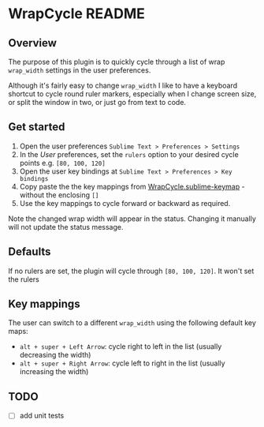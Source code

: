 # WrapCycle README

## Overview

The purpose of this plugin is to quickly cycle through a list of wrap `wrap_width` settings in the user preferences.

Although it's fairly easy to change `wrap_width` I like to have a keyboard shortcut to cycle round ruler markers, especially when I change screen size, or split the window in two, or just go from text to code.

## Get started

1. Open the user preferences `Sublime Text > Preferences > Settings`
2. In the *User* preferences, set the `rulers` option to your desired cycle points e.g. `[80, 100, 120]`
3. Open the user key bindings at `Sublime Text > Preferences > Key bindings`
4. Copy paste the the key mappings from [WrapCycle.sublime-keymap](WrapCycle.sublime-keymap) - without the enclosing `[]`
5. Use the key mappings to cycle forward or backward as required.

Note the changed wrap width will appear in the status. Changing it manually will not update the status message.

## Defaults

If no rulers are set, the plugin will cycle through `[80, 100, 120]`. It won't set the rulers

## Key mappings

The user can switch to a different `wrap_width` using the following default key maps:

- `alt + super + Left Arrow`: cycle right to left in the list (usually decreasing the width)
- `alt + super + Right Arrow`: cycle left to right in the list (usually increasing the width)

## TODO

- [ ] add unit tests
